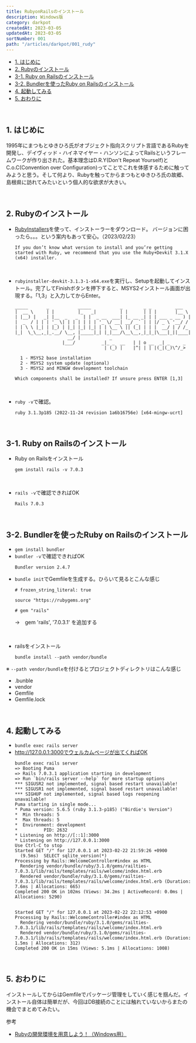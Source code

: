 ```yaml
---
title: RubyonRailsのインストール
description: Windows版
category: darkpot
createdAt: 2023-03-05
updatedAt: 2023-03-05
sortNumber: 001
path: "/articles/darkpot/001_rudy"
---
```


<nuxt-content-wrapper>

- [1. はじめに](#1-はじめに)
- [2. Rubyのインストール](#2-rubyのインストール)
- [3-1. Ruby on Railsのインストール](#3-1-ruby-on-railsのインストール)
- [3-2. Bundlerを使ったRuby on Railsのインストール](#3-2-bundlerを使ったruby-on-railsのインストール)
- [4. 起動してみる](#4-起動してみる)
- [5. おわりに](#5-おわりに)

<br>

## 1. はじめに
1995年にまつもとゆきひろ氏がオブジェクト指向スクリプト言語であるRubyを開発し、デイヴィッド・ハイネマイヤー・ハンソンによってRailsというフレームワークが作り出された。基本理念はD.R.Y(Don't Repeat Yourself)とC.o.C(Convention over Configuration)ってことでこれを体感するために触ってみようと思う。そして何より、Rubyを触ってからまつもとゆきひろ氏の故郷、島根県に訪れてみたいという個人的な欲求が大きい。

<br>

## 2. Rubyのインストール
- [RubyInstallers](https://rubyinstaller.org/downloads/)を使って、インストーラーをダウンロード。
バージョンに困ったら。。。という案内もあって安心。（2023/02/23）
  ```
  If you don’t know what version to install and you’re getting started with Ruby, we recommend that you use the Ruby+Devkit 3.1.X (x64) installer.
  ```

<br>

- `rubyinstaller-devkit-3.1.3-1-x64.exe`を実行し、Setupを起動してインストール。完了してFinishボタンを押下すると、MSYS2インストール画面が出現する。「1,3」と入力してからEnter。

  ```
  _____       _           _____           _        _ _         ___
  |  __ \     | |         |_   _|         | |      | | |       |__ \
  | |__) |   _| |__  _   _  | |  _ __  ___| |_ __ _| | | ___ _ __ ) |
  |  _  / | | | '_ \| | | | | | | '_ \/ __| __/ _` | | |/ _ \ '__/ /
  | | \ \ |_| | |_) | |_| |_| |_| | | \__ \ || (_| | | |  __/ | / /_
  |_|  \_\__,_|_.__/ \__, |_____|_| |_|___/\__\__,_|_|_|\___|_||____|
                      __/ |           _
                    |___/          _|_ _  __   | | o __  _| _     _
                                    | (_) |    |^| | | |(_|(_)\^/_>

    1 - MSYS2 base installation
    2 - MSYS2 system update (optional)
    3 - MSYS2 and MINGW development toolchain

  Which components shall be installed? If unsure press ENTER [1,3]
  ```

<br>

- `ruby -v`で確認。
  ```
  ruby 3.1.3p185 (2022-11-24 revision 1a6b16756e) [x64-mingw-ucrt]
  ```

<br>

## 3-1. Ruby on Railsのインストール
- Ruby on Railsをインストール
  ```
  gem install rails -v 7.0.3
  ```

<br>

- `rails -v`で確認できればOK
  ```
  Rails 7.0.3
  ```

<br>

## 3-2. Bundlerを使ったRuby on Railsのインストール
- `gem install bundler`
- `bundler -v`で確認できればOK
  ```
  Bundler version 2.4.7
  ```
- `bundle init`でGemfileを生成する。ひらいて見るとこんな感じ
  ```
  # frozen_string_literal: true

  source "https://rubygems.org"

  # gem "rails"
  ```
  →　gem 'rails', '7.0.3.1' を追加する

<br>

- railsをインストール
  ```
  bundle install --path vendor/bundle
  ```
※ `--path vendor/bundle`を付けるとプロジェクトディレクトリはこんな感じ
- .bunble
- vendor
- Gemfile
- Gemfile.lock

<br>

## 4. 起動してみる
- `bundle exec rails server`
- http://127.0.0.1:3000でウェルカムページが出てくればOK
  ```
  bundle exec rails server
  => Booting Puma
  => Rails 7.0.3.1 application starting in development
  => Run `bin/rails server --help` for more startup options
  *** SIGUSR2 not implemented, signal based restart unavailable!
  *** SIGUSR1 not implemented, signal based restart unavailable!
  *** SIGHUP not implemented, signal based logs reopening unavailable!
  Puma starting in single mode...
  * Puma version: 5.6.5 (ruby 3.1.3-p185) ("Birdie's Version")
  *  Min threads: 5
  *  Max threads: 5
  *  Environment: development
  *          PID: 2632
  * Listening on http://[::1]:3000
  * Listening on http://127.0.0.1:3000
  Use Ctrl-C to stop
  Started GET "/" for 127.0.0.1 at 2023-02-22 21:59:26 +0900
    (9.5ms)  SELECT sqlite_version(*)
  Processing by Rails::WelcomeController#index as HTML
    Rendering vendor/bundle/ruby/3.1.0/gems/railties-7.0.3.1/lib/rails/templates/rails/welcome/index.html.erb
    Rendered vendor/bundle/ruby/3.1.0/gems/railties-7.0.3.1/lib/rails/templates/rails/welcome/index.html.erb (Duration: 7.6ms | Allocations: 665)
  Completed 200 OK in 102ms (Views: 34.2ms | ActiveRecord: 0.0ms | Allocations: 5290)


  Started GET "/" for 127.0.0.1 at 2023-02-22 22:12:53 +0900
  Processing by Rails::WelcomeController#index as HTML
    Rendering vendor/bundle/ruby/3.1.0/gems/railties-7.0.3.1/lib/rails/templates/rails/welcome/index.html.erb
    Rendered vendor/bundle/ruby/3.1.0/gems/railties-7.0.3.1/lib/rails/templates/rails/welcome/index.html.erb (Duration: 1.5ms | Allocations: 312)
  Completed 200 OK in 15ms (Views: 5.1ms | Allocations: 1008)
  ```

<br>

## 5. おわりに
インストールしてからはGemfileでパッケージ管理をしていく感じを掴んだ。インストール自体は簡単だが、今回はDB接続のことには触れていないからまたの機会でまとめてみたい。


参考
- [Rubyの開発環境を用意しよう！（Windows用）](https://prog-8.com/docs/ruby-env-win)


</nuxt-content-wrapper>

